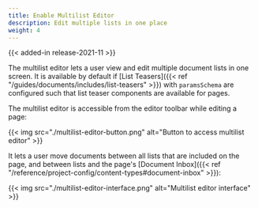 ```yaml
---
title: Enable Multilist Editor
description: Edit multiple lists in one place
weight: 4
---
```


{{< added-in release-2021-11 >}}

The multilist editor lets a user view and edit multiple document lists in one screen. It is available by default if
[List Teasers]({{< ref "/guides/documents/includes/list-teasers" >}}) with `paramsSchema` are configured such that
list teaser components are available for pages.

The multilist editor is accessible from the editor toolbar while editing a page:

{{< img src="./multilist-editor-button.png" alt="Button to access multilist editor" >}}

It lets a user move documents between all lists that are included on the page, and between lists and the page's
[Document Inbox]({{< ref "/reference/project-config/content-types#document-inbox" >}}):

{{< img src="./multilist-editor-interface.png" alt="Multilist editor interface" >}}
